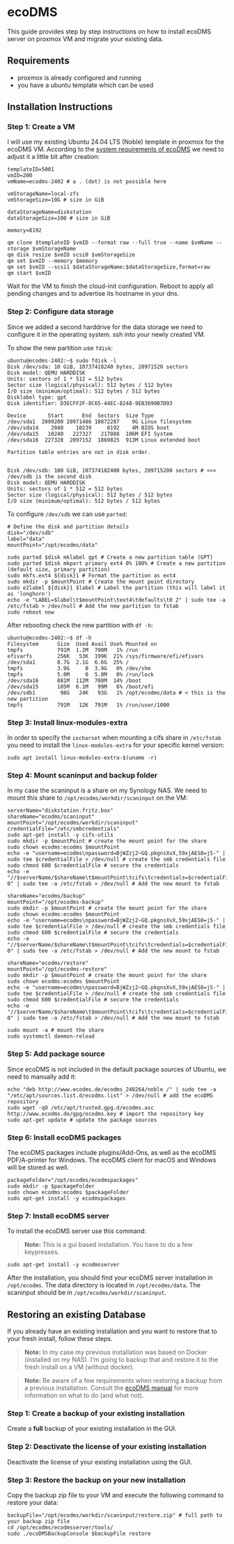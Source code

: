 # ecoDMS

This guide provides step by step instructions on how to install ecoDMS server on proxmox VM and migrate your existing data.

## Requirements

* proxmox is already configured and running
* you have a ubuntu template which can be used

## Installation Instructions

### Step 1: Create a VM

I will use my existing Ubuntu 24.04 LTS (Noble) template in proxmox for the ecoDMS VM. According to the [system requirements of ecoDMS][def] we need to adjust it a little bit after creation:

```shell
templateID=5001
vmID=200
vmName=ecodms-2402 # a . (dot) is not possible here

vmStorageName=local-zfs
vmStorageSize=10G # size in GiB

dataStorageName=diskstation
dataStorageSize=100 # size in GiB

memory=8192

qm clone $templateID $vmID --format raw --full true --name $vmName --storage $vmStorageName
qm disk resize $vmID scsi0 $vmStorageSize
qm set $vmID --memory $memory
qm set $vmID --scsi1 $dataStorageName:$dataStorageSize,format=raw
qm start $vmID
```

Wait for the VM to finish the cloud-init configuration. Reboot to apply all pending changes and to advertise its hostname in your dns.

### Step 2: Configure data storage

Since we added a second harddrive for the data storage we need to configure it in the operating system. ssh into your newly created VM.

To show the new partition use `fdisk`:

```shell
ubuntu@ecodms-2402:~$ sudo fdisk -l
Disk /dev/sda: 10 GiB, 10737418240 bytes, 20971520 sectors
Disk model: QEMU HARDDISK
Units: sectors of 1 * 512 = 512 bytes
Sector size (logical/physical): 512 bytes / 512 bytes
I/O size (minimum/optimal): 512 bytes / 512 bytes
Disklabel type: gpt
Disk identifier: D3ECFF2F-8C65-44EC-8248-9EB3690B7D93

Device       Start      End  Sectors  Size Type
/dev/sda1  2099200 20971486 18872287    9G Linux filesystem
/dev/sda14    2048    10239     8192    4M BIOS boot
/dev/sda15   10240   227327   217088  106M EFI System
/dev/sda16  227328  2097152  1869825  913M Linux extended boot

Partition table entries are not in disk order.


Disk /dev/sdb: 100 GiB, 107374182400 bytes, 209715200 sectors # <<< /dev/sdb is the second disk
Disk model: QEMU HARDDISK
Units: sectors of 1 * 512 = 512 bytes
Sector size (logical/physical): 512 bytes / 512 bytes
I/O size (minimum/optimal): 512 bytes / 512 bytes
```

To configure `/dev/sdb` we can use `parted`:

```shell
# Define the disk and partition details
disk="/dev/sdb"
label="data"
mountPoint="/opt/ecodms/data"

sudo parted $disk mklabel gpt # Create a new partition table (GPT)
sudo parted $disk mkpart primary ext4 0% 100% # Create a new partition (default size, primary partition)
sudo mkfs.ext4 ${disk}1 # Format the partition as ext4
sudo mkdir -p $mountPoint # Create the mount point directory
sudo e2label ${disk}1 $label # Label the partition (this will label it as 'longhorn')
echo -e "LABEL=$label\t$mountPoint\text4\tdefaults\t0 2" | sudo tee -a /etc/fstab > /dev/null # Add the new partition to fstab
sudo reboot now
```

After rebooting check the new partition with `df -h`:

```shell
ubuntu@ecodms-2402:~$ df -h
Filesystem      Size  Used Avail Use% Mounted on
tmpfs           791M  1.2M  790M   1% /run
efivarfs        256K   53K  199K  21% /sys/firmware/efi/efivars
/dev/sda1       8.7G  2.1G  6.6G  25% /
tmpfs           3.9G     0  3.9G   0% /dev/shm
tmpfs           5.0M     0  5.0M   0% /run/lock
/dev/sda16      881M  112M  708M  14% /boot
/dev/sda15      105M  6.1M   99M   6% /boot/efi
/dev/sdb1        98G   24K   93G   1% /opt/ecodms/data # < this is the new partition
tmpfs           791M   12K  791M   1% /run/user/1000
```

### Step 3: Install linux-modules-extra

In order to specify the `iocharset` when mounting a cifs share in `/etc/fstab` you need to install the `linux-modules-extra` for your specific kernel version:

```shell
sudo apt install linux-modules-extra-$(uname -r)
```

### Step 4: Mount scaninput and backup folder

In my case the scaninput is a share on my Synology NAS. We need to mount this share to `/opt/ecodms/workdir/scaninput` on the VM:

```shell
serverName="diskstation.fritz.box"
shareName="ecodms/scaninput"
mountPoint="/opt/ecodms/workdir/scaninput"
credentialFile="/etc/smbcredentials"
sudo apt-get install -y cifs-utils
sudo mkdir -p $mountPoint # create the mount point for the share
sudo chown ecodms:ecodms $mountPoint
echo -e "username=ecodms\npassword=BjWZzj2~GQ.pkgnsXvX,59xjAES8=j5-" | sudo tee $credentialFile > /dev/null # create the smb credentials file
sudo chmod 600 $credentialFile # secure the credentials
echo -e "//$serverName/$shareName\t$mountPoint\tcifs\tcredentials=$credentialFile,sec=ntlmv2i,vers=3.0,uid=1001,gid=1001,iocharset=utf8\t0 0" | sudo tee -a /etc/fstab > /dev/null # Add the new mount to fstab

shareName="ecodms/backup"
mountPoint="/opt/ecodms-backup"
sudo mkdir -p $mountPoint # create the mount point for the share
sudo chown ecodms:ecodms $mountPoint
echo -e "username=ecodms\npassword=BjWZzj2~GQ.pkgnsXvX,59xjAES8=j5-" | sudo tee $credentialFile > /dev/null # create the smb credentials file
sudo chmod 600 $credentialFile # secure the credentials
echo -e "//$serverName/$shareName\t$mountPoint\tcifs\tcredentials=$credentialFile,sec=ntlmv2i,vers=3.0,uid=1001,gid=1001\t0 0" | sudo tee -a /etc/fstab > /dev/null # Add the new mount to fstab

shareName="ecodms/restore"
mountPoint="/opt/ecodms-restore"
sudo mkdir -p $mountPoint # create the mount point for the share
sudo chown ecodms:ecodms $mountPoint
echo -e "username=ecodms\npassword=BjWZzj2~GQ.pkgnsXvX,59xjAES8=j5-" | sudo tee $credentialFile > /dev/null # create the smb credentials file
sudo chmod 600 $credentialFile # secure the credentials
echo -e "//$serverName/$shareName\t$mountPoint\tcifs\tcredentials=$credentialFile,sec=ntlmv2i,vers=3.0,uid=1001,gid=1001\t0 0" | sudo tee -a /etc/fstab > /dev/null # Add the new mount to fstab

sudo mount -a # mount the share
sudo systemctl daemon-reload
```

### Step 5: Add package source

Since ecoDMS is not included in the default package sources of Ubuntu, we need to manually add it:

```shell
echo "deb http://www.ecodms.de/ecodms_240264/noble /" | sudo tee -a "/etc/apt/sources.list.d/ecodms.list" > /dev/null # add the ecoDMS repository
sudo wget -qO /etc/apt/trusted.gpg.d/ecodms.asc http://www.ecodms.de/gpg/ecodms.key # import the repository key
sudo apt-get update # update the package sources
```

### Step 6: Install ecoDMS packages

The ecoDMS packages include plugins/Add-Ons, as well as the ecoDMS PDF/A-printer for Windows. The ecoDMS client for macOS and Windows will be stored as well.

```shell
packageFolder="/opt/ecodms/ecodmspackages"
sudo mkdir -p $packageFolder
sudo chown ecodms:ecodms $packageFolder
sudo apt-get install -y ecodmspackages
```

### Step 7: Install ecoDMS server

To install the ecoDMS server use this command:
> **Note:** This is a gui based installation. You have to do a few keypresses.

```shell
sudo apt-get install -y ecodmsserver
```

After the installation, you should find your ecoDMS server installation in `/opt/ecodms`. The data directory is located in `/opt/ecodms/data`. The scaninput should be in `/opt/ecodms/workdir/scaninput`.

## Restoring an existing Database

If you already have an existing installation and you want to restore that to your fresh install, follow these steps.

> **Note:** In my case my previous installation was based on Docker (installed on my NAS). I'm going to backup that and restore it to the fresh install on a VM (without docker).

> **Note:** Be aware of a few requirements when restoring a backup from a previous installation. Consult the [ecoDMS manual][def2] for more information on what to do (and what not).

### Step 1: Create a backup of your existing installation

Create a **full** backup of your existing installation in the GUI.

### Step 2: Deactivate the license of your existing installation

Deactivate the license of your existing installation using the GUI.

### Step 3: Restore the backup on your new installation

Copy the backup zip file to your VM and execute the following command to restore your data:

```shell
backupFile="/opt/ecodms/workdir/scaninput/restore.zip" # full path to your backup zip file
cd /opt/ecodms/ecodmsserver/tools/
sudo ./ecoDMSBackupConsole $backupFile restore
```

[def]: https://www.ecodms.de/de/ecodms-archiv/systemvoraussetzungen
[def2]: https://www.ecodms.de/de/download/handbuecher/ecodms-archiv/ecodms-burns